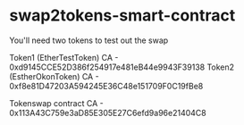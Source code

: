 # swap2tokens-smart-contract

You'll need two tokens to test out the swap

Token1 (EtherTestToken) CA - 0xd9145CCE52D386f254917e481eB44e9943F39138
Token2 (EstherOkonToken) CA - 0xf8e81D47203A594245E36C48e151709F0C19fBe8

Tokenswap contract CA - 0x113A43C759e3aD85E305E27C6efd9a96e21404C8
